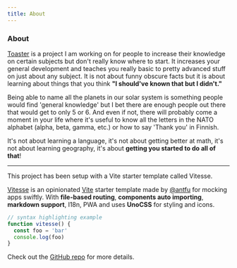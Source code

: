 ```yaml
---
title: About
---
```


<div class="text-center">
  <div i-carbon-dicom-overlay class="text-4xl -mb-6 m-auto" />
  <h3>About</h3>
</div>

[Toaster](http://learntoaster.com) is a project I am working on for people to increase their knowledge on certain subjects but don't really know where to start.
It increases your general development and teaches you really basic to pretty advanced stuff on just about any subject. It is not about funny obscure facts but it is about learning about things that you think **"I should've known that but I didn't."**

Being able to name all the planets in our solar system is something people would find 'general knowledge' but I bet there are enough people out there that would get to only 5 or 6. 
And even if not, there will probably come a moment in your life where it's useful to know all the letters in the NATO alphabet (alpha, beta, gamma, etc.) or how to say 'Thank you' in Finnish.

It's not about learning a language, it's not about getting better at math, it's not about learning geography, it's about **getting you started to do all of that**!


<hr>


This project has been setup with a Vite starter template called Vitesse.

[Vitesse](https://github.com/antfu/vitesse) is an opinionated [Vite](https://github.com/vitejs/vite) starter template made by [@antfu](https://github.com/antfu) for mocking apps swiftly. With **file-based routing**, **components auto importing**, **markdown support**, I18n, PWA and uses **UnoCSS** for styling and icons.

```js
// syntax highlighting example
function vitesse() {
  const foo = 'bar'
  console.log(foo)
}
```

Check out the [GitHub repo](https://github.com/antfu/vitesse) for more details.

